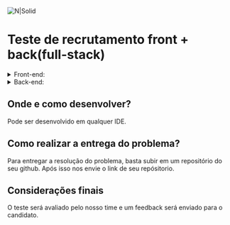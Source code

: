 ![N|Solid](https://aberto.com.br/wp-content/uploads/2018/01/aberto_logo_branco.png)

# Teste de recrutamento front + back(full-stack)

<details>
  <summary>Front-end:</summary>
  
O objetivo do teste é criar campo auto complete integrado com uma api de nomes.

Campo auto-complete:
- Deve ser feito um request para API: GET https://run.mocky.io/v3/56fc1cdd-af13-460b-9ab7-01a6fcf3ca4d
- O retorno da API é uma lista de nomes, essa lista deve ser utilizada para fazer o auto complete em memória
- Quando o usuario estiver digitando deve aparecer uma lista com os possíveis nomes para o auto complete
- Ao clicar em um item da lista, o valor do campo deve ser alterado para esse item

Exemplo:
Lista em memória: ["Aberto", "Alberto"]
Caso eu digite a letra "A" no campo, deve aparecer uma lista na tela com os itens "Aberto" e "Alberto", caso eu digite "Ab", deve aparecer apenas "Aberto" na lista da tela.

</details>
<details>
  <summary>Back-end:</summary>
</details>

## Onde e como desenvolver? 
Pode ser desenvolvido em qualquer IDE.
## Como realizar a entrega do problema? 
Para entregar a resolução do problema, basta subir em um repositório do seu github. Após isso nos envie o link de seu repósitorio. 
## Considerações finais
O teste será avaliado pelo nosso time e um feedback será enviado para o candidato.
